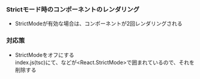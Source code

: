 ### Strictモード時のコンポーネントのレンダリング
- StrictModeが有効な場合は、コンポーネントが2回レンダリングされる

### 対応策
- StrictModeをオフにする  
index.js(tsc)にて、<App>などが<React.StrictMode>で囲まれているので、それを削除する
